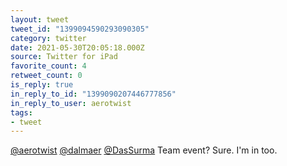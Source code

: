 ```yaml
---
layout: tweet
tweet_id: "1399094590293090305"
category: twitter
date: 2021-05-30T20:05:18.000Z
source: Twitter for iPad
favorite_count: 4
retweet_count: 0
is_reply: true
in_reply_to_id: "1399090207446777856"
in_reply_to_user: aerotwist
tags:
- tweet
---
```


[@aerotwist](https://twitter.com/@aerotwist) [@dalmaer](https://twitter.com/@dalmaer) [@DasSurma](https://twitter.com/@DasSurma) Team event? Sure. I'm in too.
